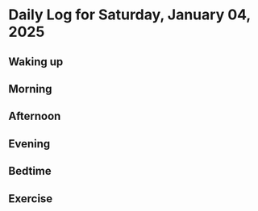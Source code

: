 # Daily Log for Saturday, January 04, 2025

## Waking up

## Morning

## Afternoon

## Evening

## Bedtime

## Exercise
